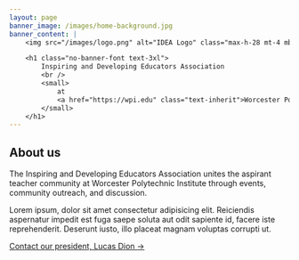 ```yaml
---
layout: page
banner_image: /images/home-background.jpg
banner_content: |
    <img src="/images/logo.png" alt="IDEA Logo" class="max-h-28 mt-4 mb-8 object-contain" />

    <h1 class="no-banner-font text-3xl">
        Inspiring and Developing Educators Association
        <br />
        <small>
            at
            <a href="https://wpi.edu" class="text-inherit">Worcester Polytechnic Institute</a>
        </small>
    </h1>
---
```


## About us

The Inspiring and Developing Educators Association unites the aspirant teacher community at
Worcester Polytechnic Institute through events, community outreach, and discussion.

Lorem ipsum, dolor sit amet consectetur adipisicing elit. Reiciendis aspernatur impedit est fuga
saepe soluta aut odit sapiente id, facere iste reprehenderit. Deserunt iusto, illo placeat magnam
voluptas corrupti ut.

[Contact our president, Lucas Dion ->](mailto:ledion@wpi.edu)
